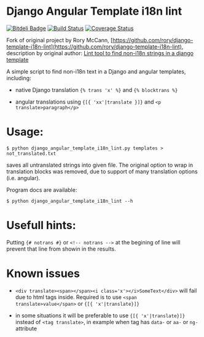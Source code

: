 Django Angular Template i18n lint
=========================

[![Bitdeli Badge](https://d2weczhvl823v0.cloudfront.net/ArabellaTech/django-angular-template-i18n-lint/trend.png)](https://bitdeli.com/free "Bitdeli Badge")
[![Build Status](https://travis-ci.org/ArabellaTech/django-angular-template-i18n-lint.svg?branch=master)](https://travis-ci.org/ArabellaTech/django-template-i18n-lint.svg)
[![Coverage Status](https://coveralls.io/repos/ArabellaTech/django-angular-template-i18n-lint/badge.svg)](https://coveralls.io/r/ArabellaTech/django-template-i18n-lint)

Fork of original project by Rory McCann, [https://github.com/rory/django-template-i18n-lint](https://github.com/rory/django-template-i18n-lint), description by original author: [Lint tool to find non-i18n strings in a django template](http://www.technomancy.org/python/django-template-i18n-lint/)

A simple script to find non-i18n text in a Django and angular templates, including:

* native Django translation `{% trans 'x' %}` and `{% blocktrans %}`

* angular translations using `{[{ 'xx'|translate }]}` and `<p translate>paragraph</p>`

Usage:
======

    $ python django_angular_template_i18n_lint.py templates > not_translated.txt

saves all untranslated strings into given file. The original option to wrap in translation blocks was removed, due to
support of many translation options (i.e. angular).

Program docs are available:

    $ python django_angular_template_i18n_lint --h


Usefull hints:
==============

Putting `{# notrans #}` or `<!-- notrans -->` at the begining of line will prevent that line from showin in the results.

Known issues
============

* `<div translate><span></span><i class='x'></i>SomeText</div>` will fail due to html tags inside. Required is to use
 `<span translate>value</span>` or `{[{ 'x'|translate}]}`

* in some situations it will be preferable to use `{[{ 'x'|translate}]}` instead of `<tag translate>`, in example when tag has `data-` or `aa-` or `ng-` attribute

